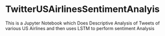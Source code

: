 # TwitterUSAirlinesSentimentAnalyis
This is a Jupyter Notebook which Does Descriptive Analysis of Tweets of various US Airlines and then uses LSTM to perform sentiment Analysis
